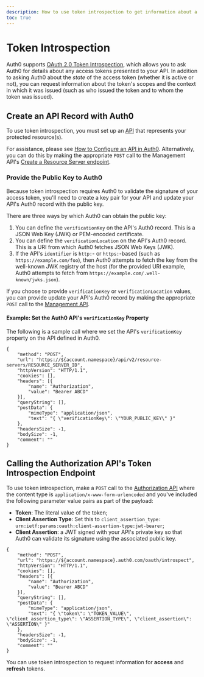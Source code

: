 ```yaml
---
description: How to use token introspection to get information about a token's authorization context
toc: true
---
```


# Token Introspection

Auth0 supports [OAuth 2.0 Token Introspection](https://tools.ietf.org/html/rfc7662), which allows you to ask Auth0 for details about any access tokens presented to your API. In addition to asking Auth0 about the *state* of the access token (whether it is active or not), you can request information about the token's scopes and the context in which it was issued (such as who issued the token and to whom the token was issued).

## Create an API Record with Auth0

To use token introspection, you must set up an [API](/apis) that represents your protected resource(s).

For assistance, please see [How to Configure an API in Auth0](/apis#how-to-configure-an-api-in-auth0). Alternatively, you can do this by making the appropriate `POST` call to the Management API's [Create a Resource Server endpoint](/api/management/v2#!/Resource_Servers/post_resource_servers).

### Provide the Public Key to Auth0

Because token introspection requires Auth0 to validate the signature of your access token, you'll need to create a key pair for your API and update your API's Auth0 record with the public key.

There are three ways by which Auth0 can obtain the public key:

1. You can define the `verificationKey` on the API's Auth0 record. This is a JSON Web Key (JWK) or PEM-encoded certificate.
2. You can define the `verificationLocation` on the API's Auth0 record. This is a URI from which Auth0 fetches JSON Web Keys (JWK).
3. If the API's `identifier` is `http:`- or `https:`-based (such as `https://example.com/foo`), then Auth0 attempts to fetch the key from the well-known JWK registry of the host (for the provided URI example, Auth0 attempts to fetch from `https://example.com/.well-known/jwks.json`).

If you choose to provide `verificationKey` or `verificationLocation` values, you can provide update your API's Auth0 record by making the appropriate `POST` call to the [Management API](/api/management/v2#!/Resource_Servers/patch_resource_servers_by_id).

#### Example: Set the Auth0 API's `verificationKey` Property

The following is a sample call where we set the API's `verificationKey` property on the API defined in Auth0.

```har
{
	"method": "POST",
	"url": "https://${account.namespace}/api/v2/resource-servers/RESOURCE_SERVER_ID",
	"httpVersion": "HTTP/1.1",
	"cookies": [],
	"headers": [{
		"name": "Authorization",
		"value": "Bearer ABCD"
	}],
	"queryString": [],
	"postData": {
		"mimeType": "application/json",
		"text": "{ \"verificationKey\": \"YOUR_PUBLIC_KEY\" }"
	},
	"headersSize": -1,
	"bodySize": -1,
	"comment": ""
}
```

## Calling the Authorization API's Token Introspection Endpoint

To use token introspection, make a `POST` call to the [Authorization API](/api/authentication) where the content type is `application/x-www-form-urlencoded` and you've included the following parameter value pairs as part of the payload:

* **Token**: The literal value of the token;
* **Client Assertion Type**: Set this to `client_assertion_type: urn:ietf:params:oauth:client-assertion-type:jwt-bearer`;
* **Client Assertion**: a JWT signed with your API's private key so that Auth0 can validate its signature using the associated public key.

```har
{
	"method": "POST",
	"url": "https://${account.namespace}.auth0.com/oauth/introspect",
	"httpVersion": "HTTP/1.1",
	"cookies": [],
	"headers": [{
		"name": "Authorization",
		"value": "Bearer ABCD"
	}],
	"queryString": [],
	"postData": {
		"mimeType": "application/json",
		"text": "{ \"token\": \"TOKEN_VALUE\", \"client_assertion_type\": \"ASSERTION_TYPE\", \"client_assertion\": \"ASSERTION\" }"
	},
	"headersSize": -1,
	"bodySize": -1,
	"comment": ""
}
```

You can use token introspection to request information for **access** and **refresh** tokens.
